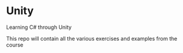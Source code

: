 # Unity
Learning C# through Unity

This repo will contain all the various exercises and examples from the course
